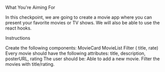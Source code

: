 What You're Aiming For

In this checkpoint, we are going to create a movie app where you can present your favorite movies or TV shows. We will also be able to use the react hooks.


Instructions

Create the following components:
MovieCard
MovieList
Filter ( title, rate)
Every movie should have the following attributes: title, description, posterURL, rating
The user should be:
Able to add a new movie.
Filter the movies with title/rating.
